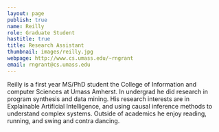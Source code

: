```yaml
---
layout: page
publish: true
name: Reilly
role: Graduate Student
hastitle: true 
title: Research Assistant
thumbnail: images/reilly.jpg
webpage: http://www.cs.umass.edu/~rngrant
email: rngrant@cs.umass.edu
---
```


Reilly is a first year MS/PhD student the College of Information and computer Sciences at Umass Amherst.
In undergrad he did research in program synthesis and data mining.
His research interests are in Explainable Artificial Intelligence, and using causal
inference methods to understand complex systems. Outside of academics he
enjoy reading, running, and swing and contra dancing.
